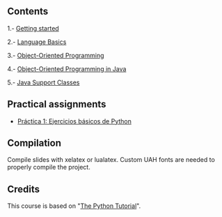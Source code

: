 ## Contents

1.- [Getting started](1-gettingStarted/)

2.- [Language Basics](2-languageBasics/)

3.- [Object-Oriented Programming](3-oop/)

4.- [Object-Oriented Programming in Java](4-oop-java/)

5.- [Java Support Classes](5-classes/)

## Practical assignments

* [Práctica 1: Ejercicios básicos de Python](assignments/p1.pdf)

## Compilation

Compile slides with xelatex or lualatex. Custom UAH fonts are needed to properly compile the project.

## Credits

This course is based on "[The Python Tutorial](https://docs.python.org/3/tutorial/index.html)".
